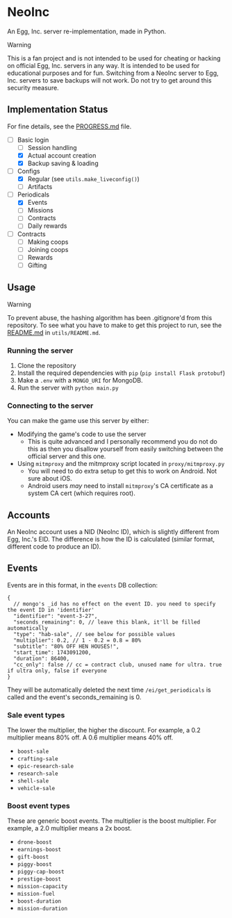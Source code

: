 # NeoInc
An Egg, Inc. server re-implementation, made in Python.

> [!WARNING]
> This is a fan project and is not intended to be used for cheating or hacking on official Egg, Inc. servers in any way.
> It is intended to be used for educational purposes and for fun.
> Switching from a NeoInc server to Egg, Inc. servers to save backups will not work. Do not try to get around this security measure.

## Implementation Status
For fine details, see the [PROGRESS.md](/PROGRESS.md) file.

- [ ] Basic login
  - [ ] Session handling
  - [x] Actual account creation
  - [x] Backup saving & loading

- [ ] Configs
  - [x] Regular (see `utils.make_liveconfig()`)
  - [ ] Artifacts

- [ ] Periodicals
  - [x] Events
  - [ ] Missions
  - [ ] Contracts
  - [ ] Daily rewards

- [ ] Contracts
  - [ ] Making coops
  - [ ] Joining coops
  - [ ] Rewards
  - [ ] Gifting

## Usage
> [!WARNING]
> To prevent abuse, the hashing algorithm has been .gitignore'd from this repository.
> To see what you have to make to get this project to run, see the [README.md](/utils/README.md) in `utils/README.md`.

### Running the server
1. Clone the repository
2. Install the required dependencies with `pip` (`pip install Flask protobuf`)
3. Make a `.env` with a `MONGO_URI` for MongoDB.
4. Run the server with `python main.py`
### Connecting to the server
You can make the game use this server by either:
- Modifying the game's code to use the server
  - This is quite advanced and I personally recommend you do not do this as then you disallow yourself from easily switching between the official server and this one.
- Using `mitmproxy` and the mitmproxy script located in `proxy/mitmproxy.py`
  - You will need to do extra setup to get this to work on Android. Not sure about iOS.
  - Android users *may* need to install `mitmproxy`'s CA certificate as a system CA cert (which requires root).

## Accounts
An NeoInc account uses a NID (NeoInc ID), which is slightly different from Egg, Inc.'s EID.
The difference is how the ID is calculated (similar format, different code to produce an ID).

## Events
Events are in this format, in the `events` DB collection:
```json5
{
  // mongo's _id has no effect on the event ID. you need to specify the event ID in 'identifier'
  "identifier": "event-3-27",
  "seconds_remaining": 0, // leave this blank, it'll be filled automatically
  "type": "hab-sale", // see below for possible values
  "multiplier": 0.2, // 1 - 0.2 = 0.8 = 80%
  "subtitle": "80% OFF HEN HOUSES!",
  "start_time": 1743091200,
  "duration": 86400,
  "cc_only": false // cc = contract club, unused name for ultra. true if ultra only, false if everyone
}
```

They will be automatically deleted the next time `/ei/get_periodicals` is called and the event's seconds_remaining is 0.
### Sale event types
The lower the multiplier, the higher the discount. For example, a 0.2 multiplier means 80% off. A 0.6 multiplier means 40% off.
- `boost-sale`
- `crafting-sale`
- `epic-research-sale`
- `research-sale`
- `shell-sale`
- `vehicle-sale`
### Boost event types
These are generic boost events. The multiplier is the boost multiplier. For example, a 2.0 multiplier means a 2x boost.
- `drone-boost`
- `earnings-boost`
- `gift-boost`
- `piggy-boost`
- `piggy-cap-boost`
- `prestige-boost`
- `mission-capacity`
- `mission-fuel`
- `boost-duration`
- `mission-duration`